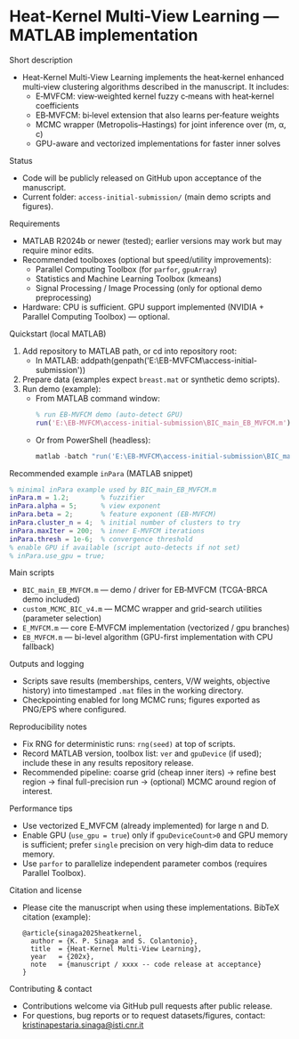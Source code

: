 # Heat-Kernel Multi-View Learning — MATLAB implementation

Short description

- Heat-Kernel Multi-View Learning implements the heat‑kernel enhanced multi‑view clustering algorithms described in the manuscript. It includes:
  - E‑MVFCM: view‑weighted kernel fuzzy c‑means with heat‑kernel coefficients
  - EB‑MVFCM: bi‑level extension that also learns per‑feature weights
  - MCMC wrapper (Metropolis–Hastings) for joint inference over (m, α, c)
  - GPU-aware and vectorized implementations for faster inner solves

Status

- Code will be publicly released on GitHub upon acceptance of the manuscript.
- Current folder: `access-initial-submission/` (main demo scripts and figures).

Requirements

- MATLAB R2024b or newer (tested); earlier versions may work but may require minor edits.
- Recommended toolboxes (optional but speed/utility improvements):
  - Parallel Computing Toolbox (for `parfor`, `gpuArray`)
  - Statistics and Machine Learning Toolbox (kmeans)
  - Signal Processing / Image Processing (only for optional demo preprocessing)
- Hardware: CPU is sufficient. GPU support implemented (NVIDIA + Parallel Computing Toolbox) — optional.

Quickstart (local MATLAB)

1. Add repository to MATLAB path, or cd into repository root:
   - In MATLAB: addpath(genpath('E:\EB-MVFCM\access-initial-submission'))
2. Prepare data (examples expect `breast.mat` or synthetic demo scripts).
3. Run demo (example):
   - From MATLAB command window:
     ```matlab
     % run EB-MVFCM demo (auto-detect GPU)
     run('E:\EB-MVFCM\access-initial-submission\BIC_main_EB_MVFCM.m');
     ```
   - Or from PowerShell (headless):
     ```powershell
     matlab -batch "run('E:\EB-MVFCM\access-initial-submission\BIC_main_EB_MVFCM.m')"
     ```

Recommended example `inPara` (MATLAB snippet)

```matlab
% minimal inPara example used by BIC_main_EB_MVFCM.m
inPara.m = 1.2;        % fuzzifier
inPara.alpha = 5;      % view exponent
inPara.beta = 2;       % feature exponent (EB-MVFCM)
inPara.cluster_n = 4;  % initial number of clusters to try
inPara.maxIter = 200;  % inner E-MVFCM iterations
inPara.thresh = 1e-6;  % convergence threshold
% enable GPU if available (script auto-detects if not set)
% inPara.use_gpu = true;
```

Main scripts

- `BIC_main_EB_MVFCM.m` — demo / driver for EB‑MVFCM (TCGA-BRCA demo included)
- `custom_MCMC_BIC_v4.m` — MCMC wrapper and grid-search utilities (parameter selection)
- `E_MVFCM.m` — core E‑MVFCM implementation (vectorized / gpu branches)
- `EB_MVFCM.m` — bi-level algorithm (GPU-first implementation with CPU fallback)

Outputs and logging

- Scripts save results (memberships, centers, V/W weights, objective history) into timestamped `.mat` files in the working directory.
- Checkpointing enabled for long MCMC runs; figures exported as PNG/EPS where configured.

Reproducibility notes

- Fix RNG for deterministic runs: `rng(seed)` at top of scripts.
- Record MATLAB version, toolbox list: `ver` and `gpuDevice` (if used); include these in any results repository release.
- Recommended pipeline: coarse grid (cheap inner iters) → refine best region → final full-precision run → (optional) MCMC around region of interest.

Performance tips

- Use vectorized E_MVFCM (already implemented) for large n and D.
- Enable GPU (`use_gpu = true`) only if `gpuDeviceCount>0` and GPU memory is sufficient; prefer `single` precision on very high‑dim data to reduce memory.
- Use `parfor` to parallelize independent parameter combos (requires Parallel Toolbox).

Citation and license

- Please cite the manuscript when using these implementations. BibTeX citation (example):
  ```
  @article{sinaga2025heatkernel,
    author = {K. P. Sinaga and S. Colantonio},
    title  = {Heat-Kernel Multi-View Learning},
    year   = {202x},
    note   = {manuscript / xxxx -- code release at acceptance}
  }
  ```

Contributing & contact

- Contributions welcome via GitHub pull requests after public release.
- For questions, bug reports or to request datasets/figures, contact: kristinapestaria.sinaga@isti.cnr.it



